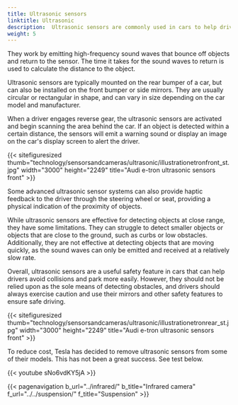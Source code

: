 ```yaml
---
title: Ultrasonic sensors
linktitle: Ultrasonic
description:  Ultrasonic sensors are commonly used in cars to help drivers with parking and avoid collisions. 
weight: 5
---
```

<!-- markdownlint-disable MD033 -->
They work by emitting high-frequency sound waves that bounce off objects and return to the sensor. The time it takes for the sound waves to return is used to calculate the distance to the object.

Ultrasonic sensors are typically mounted on the rear bumper of a car, but can also be installed on the front bumper or side mirrors. They are usually circular or rectangular in shape, and can vary in size depending on the car model and manufacturer.

When a driver engages reverse gear, the ultrasonic sensors are activated and begin scanning the area behind the car. If an object is detected within a certain distance, the sensors will emit a warning sound or display an image on the car's display screen to alert the driver.

{{< sitefiguresized thumb="technology/sensorsandcameras/ultrasonic/illustrationetronfront_st.jpg" width="3000" height="2249" title="Audi e-tron ultrasonic sensors front" >}}

Some advanced ultrasonic sensor systems can also provide haptic feedback to the driver through the steering wheel or seat, providing a physical indication of the proximity of objects.

While ultrasonic sensors are effective for detecting objects at close range, they have some limitations. They can struggle to detect smaller objects or objects that are close to the ground, such as curbs or low obstacles. Additionally, they are not effective at detecting objects that are moving quickly, as the sound waves can only be emitted and received at a relatively slow rate.

Overall, ultrasonic sensors are a useful safety feature in cars that can help drivers avoid collisions and park more easily. However, they should not be relied upon as the sole means of detecting obstacles, and drivers should always exercise caution and use their mirrors and other safety features to ensure safe driving.

{{< sitefiguresized thumb="technology/sensorsandcameras/ultrasonic/illustrationetronrear_st.jpg" width="3000" height="2249" title="Audi e-tron ultrasonic sensors front" >}}

To reduce cost, Tesla has decided to remove ultrasonic sensors from some of their models. This has not been a great success. See test below.

{{< youtube sNo6vdKY5jA >}}

{{< pagenavigation b_url="../infrared/" b_title="Infrared camera" f_url="../../suspension/" f_title="Suspension" >}}